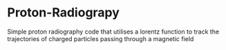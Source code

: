 # Proton-Radiograpy
Simple proton radiography code that utilises a lorentz function to track the trajectories of charged particles passing through a magnetic field
